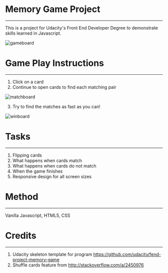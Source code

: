 # Memory Game Project
____
This is a project for Udacity's Front End Developer Degree to demonstrate skills learned in Javascript.

![gameboard](https://user-images.githubusercontent.com/28868247/62816156-14c74880-baf1-11e9-92e7-03c9a440b76e.JPG)

# Game Play Instructions
____
1. Click on a card 
2. Continue to open cards to find each matching pair

![matchboard](https://user-images.githubusercontent.com/28868247/62816160-16910c00-baf1-11e9-8c5c-3d4c4ba10f9f.JPG)

3. Try to find the matches as fast as you can!

![winboard](https://user-images.githubusercontent.com/28868247/62816161-185acf80-baf1-11e9-887e-0684edc529fd.JPG)

# Tasks
____
1. Flipping cards
2. What happens when cards match
3. What happens when cards do not match
4. When the game finishes
5. Responsive design for all screen sizes

# Method
____
Vanilla Javascript, HTML5, CSS

# Credits
____
1. Udacity skeleton template for program https://github.com/udacity/fend-project-memory-game
2. Shuffle cards feature from http://stackoverflow.com/a/2450976
